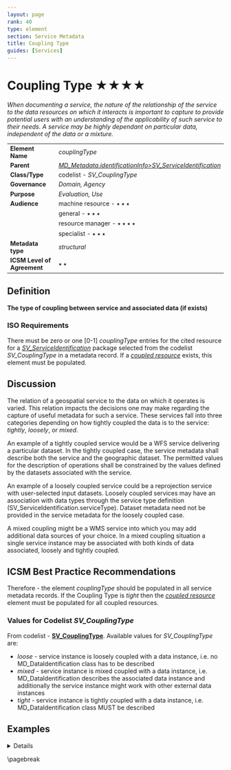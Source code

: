 ```yaml
---
layout: page
rank: 40
type: element
section: Service Metadata
title: Coupling Type
guides: [Services]
---
```

# Coupling Type ★★★★

*When documenting a service, the nature of the relationship of the service to the data resources on which it interacts is important to capture to provide potential users with an understanding of the applicability of such service to their needs. A service may be highly dependant on particular data, independent of the data or a mixture.*

| | |
| --- | --- |
| **Element Name** | *couplingType* |
| **Parent** | *[MD_Metadata.identificationInfo>SV_ServiceIdentification](./ServiceIdentification)* |
| **Class/Type** | codelist - *SV_CouplingType* |
| **Governance** | *Domain, Agency* |
| **Purpose** | *Evaluation, Use* |
| **Audience** | machine resource - ⭑ ⭑ ⭑ |
| | general - ⭑ ⭑ ⭑ |
| | resource manager - ⭑ ⭑ ⭑ ⭑ |
| | specialist - ⭑ ⭑ ⭑ |
| **Metadata type** | *structural* |
| **ICSM Level of Agreement** | ⭑ ⭑ | 

## Definition
**The type of coupling between service and associated data (if exists)**

### ISO Requirements

There must be zero or one [0-1] *couplingType* entries for the cited resource for a *[SV_ServiceIdentification](./ServiceIdentification)* package selected from the codelist *SV_CouplingType* in a metadata record. If a *[coupled resource](./CoupledResource)* exists, this element must be populated.


## Discussion
The relation of a geospatial service to the data on which it operates is varied. This relation impacts the decisions one may make regarding the capture of useful metadata for such a service. These services fall into three categories depending on how tightly coupled the data is to the service: *tightly*, *loosely*, or *mixed*. 

An example of a tightly coupled service would be a WFS service delivering a particular dataset. In the tightly coupled case, the service metadata shall describe both the service and the geographic dataset. The permitted values for the description of operations shall be constrained by the values defined by the datasets associated with the service.

An example of a loosely coupled service could be a reprojection service with user-selected input datasets. Loosely coupled services may have an association with data types through the service type definition (SV_ServiceIdentification.serviceType). Dataset metadata need not be provided in the service metadata for the loosely coupled case.

A mixed coupling might be a WMS service into which you may add additional data sources of your choice. In a mixed coupling situation a single service instance may be associated with both kinds of data associated, loosely and tightly coupled. 


## ICSM Best Practice Recommendations

Therefore - the element *couplingType* should be populated in all service metadata records. If the Coupling Type is *tight* then the *[coupled resource](./CoupledResource)* element must be populated for all coupled resources. 

### Values for Codelist *SV_CouplingType*

From codelist - **[SV_CouplingType](https://github.com/ISO-TC211/schemas/blob/master/19115/resources/Codelist/gml/SV_CouplingType.xml)**. Available values for *SV_CouplingType* are: 

- *loose* - service instance is loosely coupled with a data instance, i.e. no MD_DataIdentification class has to be described
- *mixed* - service instance is mixed coupled with a data instance, i.e. MD_DataIdentification describes the associated data instance and additionally the service instance might work with other external data instances
- *tight* - service instance is tightly coupled with a data instance, i.e. MD_DataIdentification class MUST be described


## Examples
<details>
### GA
{example - if any useful}

### ABARES
{example - if any useful}

### Others
{### who - example - if any useful}}

### XML -

```
<mdb:MD_Metadata>
....
 <mdb:identificationInfo>
   <srv:SV_ServiceIdentification>
    <mri:citation>
    ...
    </mri:citation>
    <mri:abstract/>
    <srv:serviceType>
      <gco:ScopedName>view</gco:ScopedName>
    </srv:serviceType>
    <srv:couplingType>
      <srv:SV_CouplingType codeList="http://standards.iso.org/iso/19115/resources/Codelists/cat/codelists.xml#SV_CouplingType"
                codeListValue="tight"/>
    </srv:couplingType>
    <srv:coupledResource>
     ....
      </srv:SV_CoupledResource>
    </srv:coupledResource>
    <srv:containsOperations>
    ....
    </srv:containsOperations>
   </srv:SV_ServiceIdentification>
 </mdb:identificationInfo>
....
</mdb:MD_Metadata>
```

\pagebreak

### UML diagrams

Recommended elements highlighted in yellow

![Coupling Type](../images/CouplingType.png)

</details>

\pagebreak

